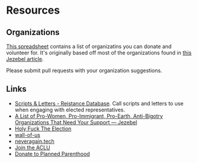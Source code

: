# Resources

## Organizations

[This spreadsheet](https://github.com/insolidarity/resources/blob/master/organizations.csv) contains a list of organizatins you can donate and volunteer for. It's originally based off most of the organizations found in [this Jezebel article](http://jezebel.com/a-list-of-pro-women-pro-immigrant-pro-earth-anti-big-1788752078?rev=1478710019591).

Please submit pull requests with your organization suggestions.

## Links
- [Scripts & Letters - Reistance Database](https://sites.google.com/view/resistancedb/scripts-letters). Call scripts and letters to use when engaging with elected representatives.
- [A List of Pro-Women, Pro-Immigrant, Pro-Earth, Anti-Bigotry Organizations That Need Your Support — Jezebel](http://jezebel.com/a-list-of-pro-women-pro-immigrant-pro-earth-anti-big-1788752078?rev=1478710019591)
- [Holy Fuck The Election](http://www.holyfucktheelection.com/)
- [wall-of-us](https://www.wall-of-us.org/)
- [neveragain.tech](http://neveragain.tech/)
- [Join the ACLU](https://action.aclu.org/donate-aclu?ms=web_horiz_nav_hp)
- [Donate to Planned Parenthood](https://secure.ppaction.org/site/Donation2?df_id=12913&12913.donation=form1&_ga=1.38484843.997121566.1477408976)
